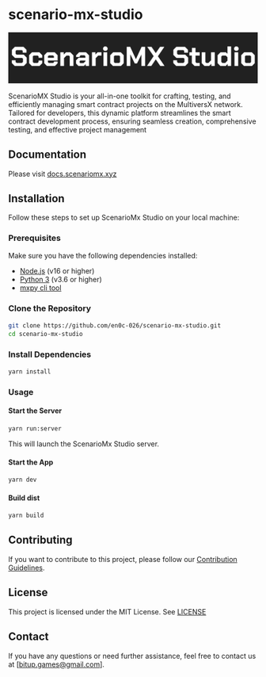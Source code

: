 # scenario-mx-studio

![asd](/public/scenario-mx-studio-logo-2-bg.png)

ScenarioMX Studio is your all-in-one toolkit for crafting, testing, and efficiently managing smart contract projects on the MultiversX network. Tailored for developers, this dynamic platform streamlines the smart contract development process, ensuring seamless creation, comprehensive testing, and effective project management

## Documentation

Please visit [docs.scenariomx.xyz](http://docs.scenariomx.xyz)

## Installation

Follow these steps to set up ScenarioMx Studio on your local machine:

### Prerequisites

Make sure you have the following dependencies installed:

- [Node.js](https://nodejs.org/) (v16 or higher)
- [Python 3](https://www.python.org/) (v3.6 or higher)
- [mxpy cli tool](https://docs.multiversx.com/sdk-and-tools/sdk-py/installing-mxpy)

### Clone the Repository

```bash
git clone https://github.com/en0c-026/scenario-mx-studio.git
cd scenario-mx-studio
```

### Install Dependencies

```bash
yarn install
```

### Usage

#### Start the Server
```bash
yarn run:server
```
This will launch the ScenarioMx Studio server.

#### Start the App
```bash
yarn dev
```
#### Build dist
```bash
yarn build
```

## Contributing
If you want to contribute to this project, please follow our [Contribution Guidelines](CONTRIBUTING.md).

## License
This project is licensed under the MIT License. See [LICENSE](LICENSE)

## Contact
If you have any questions or need further assistance, feel free to contact us at [bitup.games@gmail.com].
